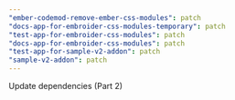 ```yaml
---
"ember-codemod-remove-ember-css-modules": patch
"docs-app-for-embroider-css-modules-temporary": patch
"test-app-for-embroider-css-modules": patch
"docs-app-for-embroider-css-modules": patch
"test-app-for-sample-v2-addon": patch
"sample-v2-addon": patch
---
```


Update dependencies (Part 2)
